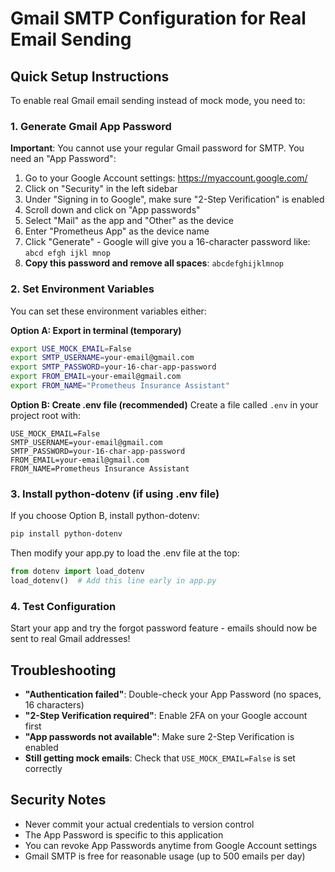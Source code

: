 # Gmail SMTP Configuration for Real Email Sending

## Quick Setup Instructions

To enable real Gmail email sending instead of mock mode, you need to:

### 1. Generate Gmail App Password

**Important**: You cannot use your regular Gmail password for SMTP. You need an "App Password":

1. Go to your Google Account settings: https://myaccount.google.com/
2. Click on "Security" in the left sidebar
3. Under "Signing in to Google", make sure "2-Step Verification" is enabled
4. Scroll down and click on "App passwords"
5. Select "Mail" as the app and "Other" as the device
6. Enter "Prometheus App" as the device name
7. Click "Generate" - Google will give you a 16-character password like: `abcd efgh ijkl mnop`
8. **Copy this password and remove all spaces**: `abcdefghijklmnop`

### 2. Set Environment Variables

You can set these environment variables either:

**Option A: Export in terminal (temporary)**
```bash
export USE_MOCK_EMAIL=False
export SMTP_USERNAME=your-email@gmail.com
export SMTP_PASSWORD=your-16-char-app-password
export FROM_EMAIL=your-email@gmail.com
export FROM_NAME="Prometheus Insurance Assistant"
```

**Option B: Create .env file (recommended)**
Create a file called `.env` in your project root with:
```
USE_MOCK_EMAIL=False
SMTP_USERNAME=your-email@gmail.com
SMTP_PASSWORD=your-16-char-app-password
FROM_EMAIL=your-email@gmail.com
FROM_NAME=Prometheus Insurance Assistant
```

### 3. Install python-dotenv (if using .env file)

If you choose Option B, install python-dotenv:
```bash
pip install python-dotenv
```

Then modify your app.py to load the .env file at the top:
```python
from dotenv import load_dotenv
load_dotenv()  # Add this line early in app.py
```

### 4. Test Configuration

Start your app and try the forgot password feature - emails should now be sent to real Gmail addresses!

## Troubleshooting

- **"Authentication failed"**: Double-check your App Password (no spaces, 16 characters)
- **"2-Step Verification required"**: Enable 2FA on your Google account first
- **"App passwords not available"**: Make sure 2-Step Verification is enabled
- **Still getting mock emails**: Check that `USE_MOCK_EMAIL=False` is set correctly

## Security Notes

- Never commit your actual credentials to version control
- The App Password is specific to this application
- You can revoke App Passwords anytime from Google Account settings
- Gmail SMTP is free for reasonable usage (up to 500 emails per day) 